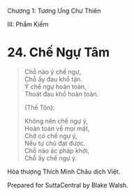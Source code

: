  

Chương 1: Tương Ưng Chư Thiên

III: Phẩm Kiếm

# 24\. Chế Ngự Tâm

> Chỗ nào ý chế ngự,  
> Chỗ ấy đau khổ tận.  
> Ý chế ngự hoàn toàn,  
> Thoát đau khổ hoàn toàn.
> 
> (Thế Tôn):
> 
> Không nên chế ngự ý,  
> Hoàn toàn về mọi mặt,  
> Chớ có chế ngự ý,  
> Nếu tự chủ đạt được.  
> Chỗ nào ác pháp khởi,  
> Chỗ ấy chế ngự ý.

Hòa thượng Thích Minh Châu dịch Việt.

Prepared for SuttaCentral by Blake Walsh.